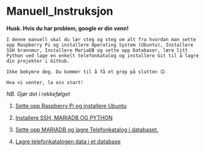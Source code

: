 # Manuell_Instruksjon
**Husk. Hvis du har problem, google er din venn!**

``` 
I denne manuell skal du lær steg og steg om alt fra hvordan man sette opp Raspberry Pi og installere Operating System (Ubuntu), Installere SSH brannmur, Installere MariaDB og sette opp Databaser, lære litt Python ved lage en enkelt telefonkatalog og installere Git til å lagre din projekter i Github.
```

```
Ikke bekymre deg. Du kommer til å få et grep på slutten 😊

Hva vi venter, la oss start!
```

*NB. Gjør det i rekkefølget*

1. [ Sette opp Raspberry Pi og installere Ubuntu](/Sette_opp_Raspberry_Pie/READ_FIRST.md)

2. [Installere SSH, MARIADB OG PYTHON](/Installere_programvare/READ_FIRST.md)

3. [Sette opp MARIADB og lagre Telefonkatalog i databaset.](/Sette_opp_Database/READ_FIRST.md)

4. [Lagre telefonkatalogen data i et database](/Telefonkatalog/README_FIRST.md)
